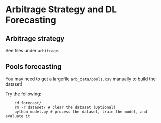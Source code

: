 # Arbitrage Strategy and DL Forecasting

## Arbitrage strategy

See files under `arbitrage`.

## Pools forecasting

You may need to get a largefile `arb_data/pools.csv` manually to build the dataset!

Try the following:
~~~
    cd forecast/
    rm -r dataset/ # clear the dataset (Optional)
    python model.py # process the dataset, train the model, and evaluate it
~~~